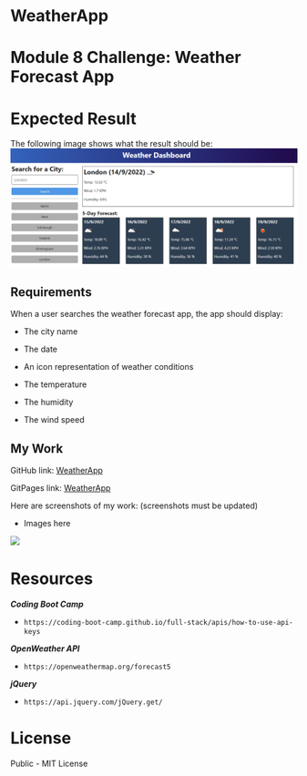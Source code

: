 # WeatherApp

# Module 8 Challenge: Weather Forecast App

# Expected Result
The following image shows what the result should be:
![](assets/images/08-server-side-apis-homework-demo.png)

## Requirements

When a user searches the weather forecast app, the app should display:

* The city name

* The date

* An icon representation of weather conditions

* The temperature

* The humidity

* The wind speed


## My Work

GitHub link: [WeatherApp](https://github.com/KyloGG88/WeatherApp)

GitPages link: [WeatherApp](https://kylogg88.github.io/WeatherApp/)

Here are screenshots of my work: (screenshots must be updated)

* Images here

![](images/jaypeg.jpg)


# Resources

***Coding Boot Camp***
*     https://coding-boot-camp.github.io/full-stack/apis/how-to-use-api-keys
***OpenWeather API***
*     https://openweathermap.org/forecast5
***jQuery***
*     https://api.jquery.com/jQuery.get/

# License

Public - MIT License
